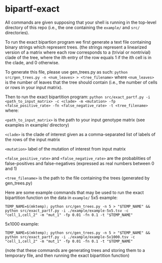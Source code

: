 # bipartf-exact

All commands are given supposing that your shell is running in the top-level directory of this repo (i.e., the one containing the ```example/``` and ```src/``` directories).

To run the exact bipartion program we first generate a text file containing binary strings which represent trees. (the strings represent a linearized version of a matrix where each row corresponds to a (trivial or nontrivial) clade of the tree, where the ith entry of the row equals 1 if the ith cell is in the clade, and 0 otherwise.

To generate this file, please use gen_trees.py as such:
```python src/gen_trees.py -n <num_leaves> > <tree_filename>```
where ```<num_leaves>``` is the number of leaves that the tree should contain (i.e., the number of cells or rows in your input matrix).

Then to run the exact bipartition program: ```python src/exact_partf.py -i <path_to_input_matrix> -c <clade> -m <mutation> -fp <false_positive_rate> -fn <false_negative_rate> -t <tree_filename>```
where:

```<path_to_input_matrix>``` is the path to your input genotype matrix (see examples in example/ directory)

```<clade>``` is the clade of interest given as a comma-separated list of labels of the rows of the input matrix

```<mutation>``` label of the mutation of interest from input matrix

```<false_positive_rate>``` and ```<false_negative_rate>``` are the probablities of false-positives and false-negatives (expressed as real numbers between 0 and 1)

```<tree_filename>``` is the path to the file containing the trees (generated by gen_trees.py)

Here are some example commands that may be used to run the exact bipartition function on the data in ```example/```
5x5 example:
```
TEMP_NAME=$(mktemp); python src/gen_trees.py -n 5 > "$TEMP_NAME" && python src/exact_partf.py -i ./example/example-5x5.tsv -c "cell_1,cell_2" -m "mut_1" -fp 0.01 -fn 0.1 -t "$TEMP_NAME"
```

5x1000 example:
```
TEMP_NAME=$(mktemp); python src/gen_trees.py -n 5 > "$TEMP_NAME" && python src/exact_partf.py -i ./example/example-5x1000.tsv -c "cell_1,cell_2" -m "mut_1" -fp 0.01 -fn 0.1 -t "$TEMP_NAME"
```
(note that these commands are generating trees and storing them to a temporary file, and then running the exact bipartition function)

